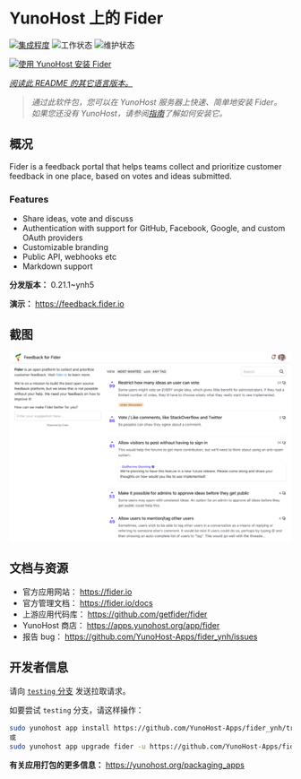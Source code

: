 <!--
注意：此 README 由 <https://github.com/YunoHost/apps/tree/master/tools/readme_generator> 自动生成
请勿手动编辑。
-->

# YunoHost 上的 Fider

[![集成程度](https://dash.yunohost.org/integration/fider.svg)](https://dash.yunohost.org/appci/app/fider) ![工作状态](https://ci-apps.yunohost.org/ci/badges/fider.status.svg) ![维护状态](https://ci-apps.yunohost.org/ci/badges/fider.maintain.svg)

[![使用 YunoHost 安装 Fider](https://install-app.yunohost.org/install-with-yunohost.svg)](https://install-app.yunohost.org/?app=fider)

*[阅读此 README 的其它语言版本。](./ALL_README.md)*

> *通过此软件包，您可以在 YunoHost 服务器上快速、简单地安装 Fider。*  
> *如果您还没有 YunoHost，请参阅[指南](https://yunohost.org/install)了解如何安装它。*

## 概况

Fider is a feedback portal that helps teams collect and prioritize customer feedback in one place, based on votes and ideas submitted.

### Features

- Share ideas, vote and discuss
- Authentication with support for GitHub, Facebook, Google, and custom OAuth providers
- Customizable branding
- Public API, webhooks etc
- Markdown support


**分发版本：** 0.21.1~ynh5

**演示：** <https://feedback.fider.io>

## 截图

![Fider 的截图](./doc/screenshots/screenshot.png)

## 文档与资源

- 官方应用网站： <https://fider.io>
- 官方管理文档： <https://fider.io/docs>
- 上游应用代码库： <https://github.com/getfider/fider>
- YunoHost 商店： <https://apps.yunohost.org/app/fider>
- 报告 bug： <https://github.com/YunoHost-Apps/fider_ynh/issues>

## 开发者信息

请向 [`testing` 分支](https://github.com/YunoHost-Apps/fider_ynh/tree/testing) 发送拉取请求。

如要尝试 `testing` 分支，请这样操作：

```bash
sudo yunohost app install https://github.com/YunoHost-Apps/fider_ynh/tree/testing --debug
或
sudo yunohost app upgrade fider -u https://github.com/YunoHost-Apps/fider_ynh/tree/testing --debug
```

**有关应用打包的更多信息：** <https://yunohost.org/packaging_apps>
